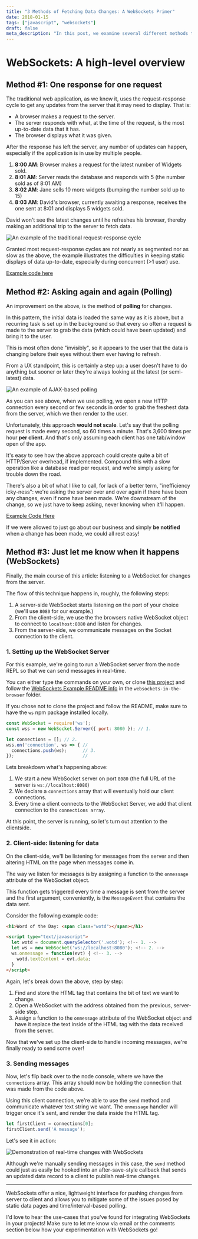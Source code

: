 ```yaml
---
title: "3 Methods of Fetching Data Changes: A WebSockets Primer"
date: 2018-01-15
tags: ["javascript", "websockets"]
draft: false
meta_description: "In this post, we examine several different methods that are used to fetch data from the server along with their pros and cons. We close with examining a simple implementation of a client-server WebSocket architecture that pushes message to a browser which then renders them."
---
```


# WebSockets: A high-level overview
## Method #1: One response for one request
The traditional web application, as we know it, uses the request-response cycle
to get any updates from the server that it may need to display. That is:

* A browser makes a request to the server.
* The server responds with what, at the time of the request, is the most up-to-date
data that it has.
* The browser displays what it was given.

After the response has left the server, any number of updates can happen, especially
if the application is in use by multiple people.

1. __8:00 AM__: Browser makes a request for the latest number of Widgets sold.
2. __8:01 AM__: Server reads the database and responds with 5 (the number sold as of 8:01 AM)
3. __8:02 AM__: Jane sells 10 more widgets (bumping the number sold up to 15)
4. __8:03 AM__: David's browser, currently awaiting a response, receives the one sent at 8:01 and displays 5 widgets sold.

David won't see the latest changes until he refreshes his browser, thereby making
an additional trip to the server to fetch data.

![An example of the traditional request-response cycle](https://i.imgur.com/HZyF45f.gif)

Granted most request-response cycles are not nearly as segmented nor as slow as
the above, the example illustrates the difficulties in keeping static displays
of data up-to-date, especially during concurrent (>1 user) use.

[Example code here](https://github.com/nycdavid/redvelvet-examples/tree/master/websockets-in-the-browser#static-example)

## Method #2: Asking again and again (Polling)
An improvement on the above, is the method of __polling__ for changes.

In this pattern, the initial data is loaded the same way as it is above, but a
recurring task is set up in the background so that every so often a request is
made to the server to grab the data (which could have been updated) and bring it
to the user.

This is most often done "invisibly", so it appears to the user that the data is
changing before their eyes without them ever having to refresh.

From a UX standpoint, this is certainly a step up: a user doesn't have to do anything
but sooner or later they're always looking at the latest (or semi-latest) data.

![An example of AJAX-based polling](https://i.imgur.com/JShrOD3.gif)

As you can see above, when we use polling, we open a new HTTP connection every
second or few seconds in order to grab the freshest data from the server, which
we then render to the user.

Unfortunately, this approach __would not scale__. Let's say that the polling
request is made every second, so 60 times a minute. That's 3,600 times per hour
__per client__. And that's only assuming each client has one tab/window open of
the app.

It's easy to see how the above approach could create quite a bit of HTTP/Server
overhead, if implemented. Compound this with a slow operation like a database
read per request, and we're simply asking for trouble down the road.

There's also a bit of what I like to call, for lack of a better term,
"inefficiency icky-ness": we're asking the server over and over again if there
have been any changes, even if none have been made. We're downstream of
the change, so we just have to keep asking, never knowing when it'll happen.

[Example Code Here](https://github.com/nycdavid/redvelvet-examples/tree/master/websockets-in-the-browser#polling-example)

If we were allowed to just go about our business and simply __be notified__ when
a change has been made, we could all rest easy!

## Method #3: Just let me know when it happens (WebSockets)
Finally, the main course of this article: listening to a WebSocket for changes
from the server.

The flow of this technique happens in, roughly, the following steps:

1. A server-side WebSocket starts listening on the port of your choice (we'll use
`8080` for our example.)
1. From the client-side, we use the the browsers native WebSocket object to connect
to `localhost:8080` and listen for changes.
1. From the server-side, we communicate messages on the Socket connection to the client.

### 1. Setting up the WebSocket Server
For this example, we're going to run a WebSocket server from the node REPL so
that we can send messages in real-time.

You can either type the commands on your own, or clone
[this project](https://github.com/nycdavid/redvelvet-examples) and follow the
[WebSockets Example README info](https://github.com/nycdavid/redvelvet-examples/tree/master/websockets-in-the-browser#websockets-examples)
in the `websockets-in-the-browser` folder.

If you chose not to clone the project and follow the README, make sure to
have the `ws` npm package installed locally.

```javascript
const WebSocket = require('ws');
const wss = new WebSocket.Server({ port: 8080 }); // 1.

let connections = []; // 2.
wss.on('connection', ws => { //
  connections.push(ws);      // 3.
});                          //
```

Lets breakdown what's happening above:

1. We start a new WebSocket server on port `8080` (the full URL of the server is
  `ws://localhost:8080`)
1. We declare a `connections` array that will eventually hold our client connections.
1. Every time a client connects to the WebSocket Server, we add that client
connection to the `connections array`.

At this point, the server is running, so let's turn out attention to the clientside.

### 2. Client-side: listening for data
On the client-side, we'll be listening for messages from the server and then
altering HTML on the page when messages come in.

The way we listen for messages is by assigning a function to the `onmessage`
attribute of the WebSocket object.

This function gets triggered every time a message is sent from the server and
the first argument, conveniently, is the `MessageEvent` that contains the data
sent.

Consider the following example code:

```html
<h1>Word of the Day: <span class="wotd"></span></h1>

<script type="text/javascript">
  let wotd = document.querySelector('.wotd'); <!-- 1. -->
  let ws = new WebSocket('ws://localhost:8080'); <!-- 2. -->
  ws.onmessage = function(evt) { <!-- 3. -->
    wotd.textContent = evt.data;
  }
</script>
```

Again, let's break down the above, step by step:

1. Find and store the HTML tag that contains the bit of text we want to change.
1. Open a WebSocket with the address obtained from the previous, server-side step.
1. Assign a function to the `onmessage` attribute of the WebSocket object and have
it replace the text inside of the HTML tag with the data received from the server.

Now that we've set up the client-side to handle incoming messages, we're finally
ready to send some over!

### 3. Sending messages
Now, let's flip back over to the node console, where we have the `connections`
array. This array should now be holding the connection that was made from the
code above.

Using this client connection, we're able to use the `send` method and communicate
whatever text string we want. The `onmessage` handler will trigger once it's
sent, and render the data inside the HTML tag.

```javascript
let firstClient = connections[0];
firstClient.send('A message');
```

Let's see it in action:

![Demonstration of real-time changes with WebSockets](https://i.imgur.com/UcWyU5f.gif)

Although we're manually sending messages in this case, the `send` method could
just as easily be hooked into an after-save-style callback that sends an updated
data record to a client to publish real-time changes.

---

WebSockets offer a nice, lightweight interface for pushing changes from server
to client and allows you to mitigate some of the issues posed by static data
pages and time/interval-based polling.

I'd love to hear the use-cases that you've found for integrating WebSockets in
your projects! Make sure to let me know via email or the comments section below
how your experimentation with WebSockets go!
